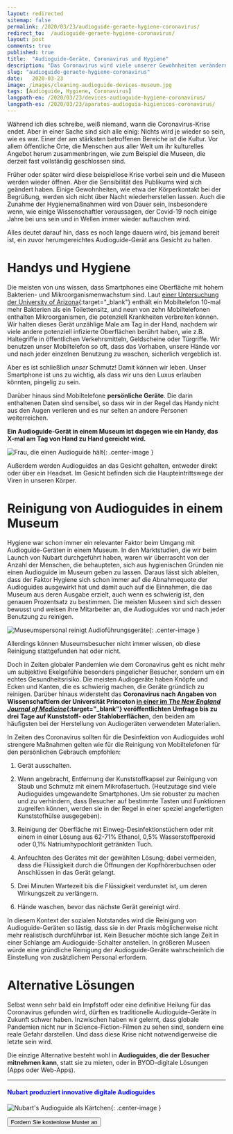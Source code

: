 ```yaml
---
layout: redirected
sitemap: false
permalink: /2020/03/23/audioguide-geraete-hygiene-coronavirus/
redirect_to:  /audioguide-geraete-hygiene-coronavirus/
layout: post
comments: true
published: true
title:  "Audioguide-Geräte, Coronavirus und Hygiene"
description: "Das Coronavirus wird viele unserer Gewohnheiten verändern. Was wird in den Museen mit den Audioguide-Geräten geschehen, die herumgereicht werden?"
slug: "audioguide-geraete-hygiene-coronavirus"
date:   2020-03-23
image: /images/cleaning-audioguide-devices-museum.jpg
tags: [Audioguide, Hygiene, Coronavirus]
langpath-en: /2020/03/23/devices-audioguide-hygiene-coronavirus/
langpath-es: /2020/03/23/aparatos-audioguia-higienicos-coronavirus/
---
```


Während ich dies schreibe, weiß niemand, wann die Coronavirus-Krise endet. Aber in einer Sache sind sich alle einig: Nichts wird je wieder so sein, wie es war. Einer der am stärksten betroffenen Bereiche ist die Kultur. Vor allem öffentliche Orte, die Menschen aus aller Welt um ihr kulturelles Angebot herum zusammenbringen, wie zum Beispiel die Museen, die derzeit fast vollständig geschlossen sind. 

Früher oder später wird diese beispiellose Krise vorbei sein und die Museen werden wieder öffnen. Aber die Sensibilität des Publikums wird sich geändert haben. Einige Gewohnheiten, wie etwa der Körperkontakt bei der Begrüßung, werden sich nicht über Nacht wiederherstellen lassen. Auch die Zunahme der Hygienemaßnahmen wird von Dauer sein, insbesondere wenn, wie einige Wissenschaftler voraussagen, der Covid-19 noch einige Jahre bei uns sein und in Wellen immer wieder auftauchen wird. 

Alles deutet darauf hin, dass es noch lange dauern wird, bis jemand bereit ist, ein zuvor herumgereichtes Audioguide-Gerät ans Gesicht zu halten.

<!--more-->
# Handys und Hygiene

Die meisten von uns wissen, dass Smartphones eine Oberfläche mit hohem Bakterien- und Mikroorganismenwachstum sind. Laut [einer Untersuchung der University of Arizona](https://cals.arizona.edu/news/why-your-cellphone-has-more-germs-toilet){:target="_blank"} enthält ein Mobiltelefon 10-mal mehr Bakterien als ein Toilettensitz, und neun von zehn Mobiltelefonen enthalten Mikroorganismen, die potenziell Krankheiten verbreiten können. Wir halten dieses Gerät unzählige Male am Tag in der Hand, nachdem wir viele andere potenziell infizierte Oberflächen berührt haben, wie z.B. Haltegriffe in öffentlichen Verkehrsmitteln, Geldscheine oder Türgriffe. Wir benutzen unser Mobiltelefon so oft, dass das Vorhaben, unsere Hände vor und nach jeder einzelnen Benutzung zu waschen, sicherlich vergeblich ist. 

Aber es ist schließlich *unser* Schmutz! Damit können wir leben. Unser Smartphone ist uns zu wichtig, als dass wir uns den Luxus erlauben könnten, pingelig zu sein.

Darüber hinaus sind Mobiltelefone **persönliche Geräte**. Die darin enthaltenen Daten sind sensibel, so dass wir in der Regel das Handy nicht aus den Augen verlieren und es nur selten an andere Personen weiterreichen. 

**Ein Audioguide-Gerät in einem Museum ist dagegen wie ein Handy, das X-mal am Tag von Hand zu Hand gereicht wird.** 

![Frau, die einen Audioguide hält]({{site.baseurl}}/images/woman-audioguide-face.jpg){: .center-image }

Außerdem werden Audioguides an das Gesicht gehalten, entweder direkt oder über ein Headset. Im Gesicht befinden sich die Haupteintrittswege der Viren in unseren Körper. 

# Reinigung von Audioguides in einem Museum

Hygiene war schon immer ein relevanter Faktor beim Umgang mit Audioguide-Geräten in einem Museum. In den Marktstudien, die wir beim Launch von Nubart durchgeführt haben, waren wir überrascht von der Anzahl der Menschen, die behaupteten, sich aus hygienischen Gründen nie einen Audioguide im Museum geben zu lassen. Daraus lässt sich ableiten, dass der Faktor Hygiene sich schon immer auf die Abnahmequote der Audioguides ausgewirkt hat und damit auch auf die Einnahmen, die das Museum aus deren Ausgabe erzielt, auch wenn es schwierig ist, den genauen Prozentsatz zu bestimmen. Die meisten Museen sind sich dessen bewusst und weisen ihre Mitarbeiter an, die Audioguides vor und nach jeder Benutzung zu reinigen. 

![Museumspersonal reinigt Audioführungsgeräte]({{site.baseurl}}/images/cleaning-audioguide-devices-museum.jpg){: .center-image }

Allerdings können Museumsbesucher nicht immer wissen, ob diese Reinigung stattgefunden hat oder nicht. 

Doch in Zeiten globaler Pandemien wie dem Coronavirus geht es nicht mehr um subjektive Ekelgefühle besonders pingelicher Besucher, sondern um ein echtes Gesundheitsrisiko. Die meisten Audiogeräte haben Knöpfe und Ecken und Kanten, die es schwierig machen, die Geräte gründlich zu reinigen. Darüber hinaus widersteht das **Coronavirus nach Angaben von Wissenschaftlern der Universität Princeton [in einer im *The New England Journal of Medicine*](https://www.nejm.org/doi/full/10.1056/NEJMc2004973?query=featured_home){:target="_blank"} veröffentlichten Umfrage bis zu drei Tage auf Kunststoff- oder Stahloberflächen**, den beiden am häufigsten bei der Herstellung von Audiogeräten verwendeten Materialien.

In Zeiten des Coronavirus sollten für die Desinfektion von Audioguides wohl strengere Maßnahmen gelten wie für die Reinigung von Mobiltelefonen für den persönlichen Gebrauch empfohlen:

1. Gerät ausschalten. 

2. Wenn angebracht, Entfernung der Kunststoffkapsel zur Reinigung von Staub und Schmutz mit einem Mikrofasertuch. (Heutzutage sind viele Audioguides umgewandelte Smartphones. Um sie robuster zu machen und zu verhindern, dass Besucher auf bestimmte Tasten und Funktionen zugreifen können, werden sie in der Regel in einer speziel angefertigten Kunststofhülse ausgegeben).

3. Reinigung der Oberfläche mit Einweg-Desinfektionstüchern oder mit einem in einer Lösung aus 62-71% Ethanol, 0,5% Wasserstoffperoxid oder 0,1% Natriumhypochlorit getränkten Tuch.

4. Anfeuchten des Gerätes mit der gewählten Lösung; dabei vermeiden, dass die Flüssigkeit  durch die Öffnungen der Kopfhörerbuchsen oder Anschlüssen in das Gerät gelangt. 

5. Drei Minuten Wartezeit bis die Flüssigkeit verdunstet ist, um deren Wirkungszeit zu verlängern. 

6. Hände waschen, bevor das nächste Gerät gereinigt wird. 

In diesem Kontext der sozialen Notstandes wird die Reinigung von Audioguide-Geräten so lästig, dass sie in der Praxis möglicherweise nicht mehr realistisch durchführbar ist. Kein Besucher möchte sich lange Zeit in einer Schlange am Audioguide-Schalter anstellen. In größeren Museen würde eine gründliche Reinigung der Audioguide-Geräte wahrscheinlich die Einstellung von zusätzlichem Personal erfordern. 


# Alternative Lösungen

Selbst wenn sehr bald ein Impfstoff oder eine definitive Heilung für das Coronavirus gefunden wird, dürften es traditionelle Audioguide-Geräte in Zukunft schwer haben. Inzwischen haben wir gelernt, dass globale Pandemien nicht nur in Science-Fiction-Filmen zu sehen sind, sondern eine reale Gefahr darstellen.  Und dass diese Krise nicht notwendigerweise die letzte sein wird. 

Die einzige Alternative besteht wohl in **Audioguides, die der Besucher mitnehmen kann**, statt sie zu mieten, oder in BYOD-digitale Lösungen (Apps oder Web-Apps).

***

#### <font color="blue">Nubart produziert innovative digitale Audioguides</font>

![Nubart's Audioguide als Kärtchen]({{site.baseurl}}/images/proceso-nubart.png){: .center-image }

<form action="../../../../../de">
    <input type="submit" value="Fordern Sie kostenlose Muster an" />
</form>